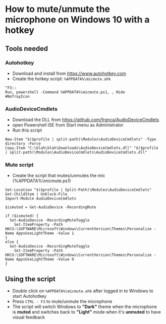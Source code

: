 # How to mute/unmute the microphone on Windows 10 with a hotkey

## Tools needed

### Autohotkey

- Download and install from https://www.autohotkey.com
- Create the hotkey script: ``%APPDATA%\micmute.ahk``
```
^F3::
Run, powershell -Command %APPDATA%\micmute.ps1, , Hide
#NoTrayIcon
```


### AudioDeviceCmdlets

- Download the DLL from https://github.com/frgnca/AudioDeviceCmdlets
- open Powershell ISE from Start menu as Administrator
- Run this script
```
New-Item "$($profile | split-path)\Modules\AudioDeviceCmdlets" -Type directory -Force
Copy-Item "C:\blah\blah\Downloads\AudioDeviceCmdlets.dll" "$($profile | split-path)\Modules\AudioDeviceCmdlets\AudioDeviceCmdlets.dll"
```

### Mute script

- Create the script that mutes/unmutes the mic (%APPDATA%\micmute.ps1)
```
Set-Location "$($profile | Split-Path)\Modules\AudioDeviceCmdlets"
Get-ChildItem | Unblock-File
Import-Module AudioDeviceCmdlets

$ismuted = Get-AudioDevice -RecordingMute

if ($ismuted) {
  Set-AudioDevice -RecordingMuteToggle
	Set-ItemProperty -Path HKCU:\SOFTWARE\Microsoft\Windows\CurrentVersion\Themes\Personalize -Name AppsUseLightTheme -Value 1
}
else {
  Set-AudioDevice -RecordingMuteToggle
	Set-ItemProperty -Path HKCU:\SOFTWARE\Microsoft\Windows\CurrentVersion\Themes\Personalize -Name AppsUseLightTheme -Value 0	
}
```

## Using the script

- Double click on ``%APPDATA%\micmute.ahk`` after logged in to Windows to start Autohotkey
- Press ``CTRL - F3`` to mute/unmute the microphone
- The script will switch Windows to **"Dark"** theme when the microphone is **muted** and switches back to **"Light"** mode when it's **unmuted** to have visual feedback


